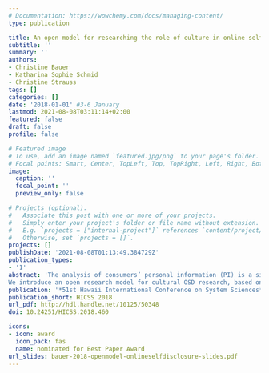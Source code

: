 ```yaml
---
# Documentation: https://wowchemy.com/docs/managing-content/
type: publication

title: An open model for researching the role of culture in online self-disclosure
subtitle: ''
summary: ''
authors:
- Christine Bauer
- Katharina Sophie Schmid
- Christine Strauss
tags: []
categories: []
date: '2018-01-01' #3-6 January
lastmod: 2021-08-08T03:11:14+02:00
featured: false
draft: false
profile: false

# Featured image
# To use, add an image named `featured.jpg/png` to your page's folder.
# Focal points: Smart, Center, TopLeft, Top, TopRight, Left, Right, BottomLeft, Bottom, BottomRight.
image:
  caption: ''
  focal_point: ''
  preview_only: false

# Projects (optional).
#   Associate this post with one or more of your projects.
#   Simply enter your project's folder or file name without extension.
#   E.g. `projects = ["internal-project"]` references `content/project/deep-learning/index.md`.
#   Otherwise, set `projects = []`.
projects: []
publishDate: '2021-08-08T01:13:49.384729Z'
publication_types:
- '1'
abstract: 'The analysis of consumers’ personal information (PI) is a significant source to learn about consumers. In online settings, many consumers disclose PI abundantly - this is particularly true for information provided on social network services. Still, people manage the privacy level they want to maintain by disclosing by disclosing PI accordingly. In addition, studies have shown that consumers’ online self-disclosure (OSD) differs across cultures. Therefore, intelligent systems should consider cultural issues when collecting, processing, storing or protecting data from consumers. However, existing studies typically rely on a comparison of two cultures, providing valuable insights but not drawing a comprehensive picture.
We introduce an open research model for cultural OSD research, based on the privacy calculus theory. Our open research model incorporates six cultural dimensions, six predictors, and 24 structured propositions. It represents a comprehensive approach that provides a basis to explain possible cultural OSD phenomena in a systematic way.'
publication: '*51st Hawaii International Conference on System Sciences*'
publication_short: HICSS 2018
url_pdf: http://hdl.handle.net/10125/50348
doi: 10.24251/HICSS.2018.460

icons:
- icon: award
  icon_pack: fas
  name: nominated for Best Paper Award
url_slides: bauer-2018-openmodel-onlineselfdisclosure-slides.pdf
---
```

